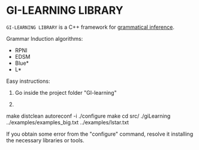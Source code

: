 # GI-LEARNING LIBRARY

`GI-LEARNING LIBRARY` is a C++ framework for [grammatical inference](https://en.wikipedia.org/wiki/Grammar_induction).

Grammar Induction algorithms:
- RPNI
- EDSM
- Blue*
- L*

Easy instructions:
1. Go inside the project folder "GI-learning"

2. 
  make distclean
  autoreconf -i
  ./configure
  make
  cd src/
  ./giLearning ../examples/examples_big.txt ../examples/lstar.txt

If you obtain some error from the "configure" command, resolve it installing the necessary libraries or tools.
